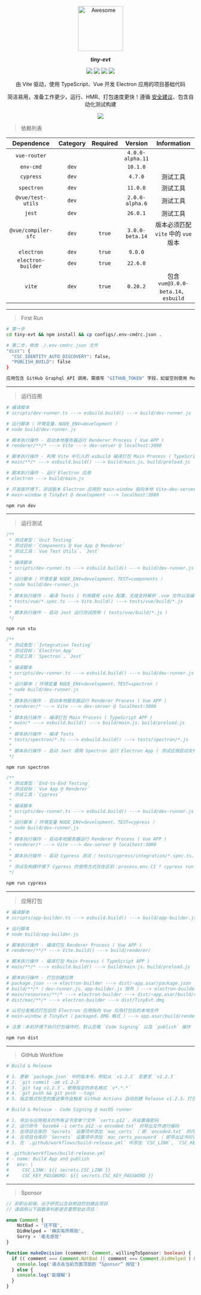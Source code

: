 <div align="center">
  <img width="120" src="main/resources/icons/icon.png" alt="Awesome">
  <p><b><i>tiny-evt</i></b></p>
  <p>
    <img src=https://github.com/neatfx/tiny-evt/workflows/Lint/badge.svg>
    <img src=https://github.com/neatfx/tiny-evt/workflows/Test/badge.svg>
    <img src=https://github.com/neatfx/tiny-evt/workflows/Release/badge.svg>
    <img src=https://github.com/neatfx/tiny-evt/workflows/Build%20&%20Publish/badge.svg>
  </p>
  <p>由 Vite 驱动，使用 TypeScript、Vue 开发 Electron 应用的项目基础代码</p>
  <p>简洁易用，准备工作更少，运行、HMR、打包速度更快！遵循 <a href="https://www.electronjs.org/docs/tutorial/security">安全建议</a>、包含自动化测试构建</p>
  <img src="screenshot.png" />
</div>

> 依赖列表

| Dependence          | Category  | Required | Version          | Information |
| :---:               |:---:      |:---:     |:---:             |:---:|
| `vue-router`        |           |          | `4.0.0-alpha.11` |
| `env-cmd`           | `dev`     |          | `10.1.0`         |
| `cypress`           | `dev`     |          | `4.7.0`          | 测试工具
| `spectron`          | `dev`     |          | `11.0.0`         | 测试工具
| `@vue/test-utils`   | `dev`     |          | `2.0.0-alpha.6`  | 测试工具
| `jest`              | `dev`     |          | `26.0.1`         | 测试工具
| `@vue/compiler-sfc` | `dev`     | `true`   | `3.0.0-beta.14`  | 版本必须匹配 `vite` 中的 `vue` 版本
| `electron`          | `dev`     | `true`   | `9.0.0`          |
| `electron-builder`  | `dev`     | `true`   | `22.6.0`         |
| `vite`              | `dev`     | `true`   | `0.20.2`         | 包含 `vue@3.0.0-beta.14`、`esbuild`

---

> First Run

```bash
# 第一步
cd tiny-evt && npm install && cp configs/.env-cmdrc.json .

# 第二步，修改 ./.env-cmdrc.json 文件
"dist": {
  "CSC_IDENTITY_AUTO_DISCOVERY": false,
  "PUBLISH_BUILD": false
}

应用包含 GitHub Graphql API 调用，需填写 "GITHUB_TOKEN" 字段，如留空则使用 Mock 数据代替真实请求
```

---

> 运行应用

```bash
# 编译脚本
# scripts/dev-runner.ts ---> esbuild.build() ---> build/dev-runner.js

# 运行脚本（ 环境变量，NODE_ENV=development ）
# node build/dev-runner.js

# 脚本执行操作 - 启动本地服务器运行 Renderer Process ( Vue APP )
# renderer/**/* ---> Vite ---> dev-server @ localhost:3000

# 脚本执行操作 - 利用 Vite 中引入的 esbuild 编译打包 Main Process ( TypeScript APP )
# main/**/* ---> esbuild.build() ---> build/main.js、build/preload.js

# 脚本执行操作 - 运行 Electron 应用
# electron ---> build/main.js

# 开发版环境下，测试版本 Electron 应用的 main-window 指向本地 Vite-dev-server
# main-window @ TinyEvt @ development ---> localhost:3000

npm run dev
```

---

> 运行测试

```js
/**
 * 测试类型：`Unit Testing`
 * 测试目标：`Components @ Vue App @ Renderer`
 * 测试工具：`Vue Test Utils`、`Jest`
 *
 * 编译脚本
 * scripts/dev-runner.ts ---> esbuild.build() ---> build/dev-runner.js
 *
 * 运行脚本（ 环境变量 NODE_ENV=development、TEST=components ）
 * node build/dev-runner.js
 *
 * 脚本执行操作 - 编译 Tests ( 利用既有 vite 配置，无缝支持解析 .vue 文件以及编译 TypeScript )
 * tests/vue/*.spec.ts ---> Vite.build() ---> tests/vue/build/*.js
 *
 * 脚本执行操作 - 启动 Jest 运行测试用例 ( tests/vue/build/*.js )
 */

npm run vtu
```

```js
/**
 * 测试类型：`Integration Testing`
 * 测试目标：`Electron App`
 * 测试工具：`Spectron`、`Jest`
 *
 * 编译脚本
 * scripts/dev-runner.ts ---> esbuild.build() ---> build/dev-runner.js
 *
 * 运行脚本（ 环境变量 NODE_ENV=development、TEST=spectron ）
 * node build/dev-runner.js
 *
 * 脚本执行操作 - 启动本地服务器运行 Renderer Process ( Vue APP )
 * renderer/* ---> Vite ---> dev-server @ localhost:3000
 *
 * 脚本执行操作 - 编译打包 Main Process ( TypeScript APP )
 * main/* ---> esbuild.build() ---> build/main.js、build/preload.js
 *
 * 脚本执行操作 - 编译 Tests
 * tests/spectron/*.ts ---> esbuild.build() ---> tests/spectron/*.js
 *
 * 脚本执行操作 - 启动 Jest 调用 Spectron 运行 Electron App ( 测试应用启动文件指向 build/main.js ) 进行测试
 */

npm run spectron
```

```js
/**
 * 测试类型：`End-to-End Testing`
 * 测试目标：`Vue App @ Renderer`
 * 测试工具：`Cypress`
 *
 * 编译脚本
 * scripts/dev-runner.ts ---> esbuild.build() ---> build/dev-runner.js
 *
 * 运行脚本（ 环境变量 NODE_ENV=development、TEST=cypress ）
 * node build/dev-runner.js
 *
 * 脚本执行操作 - 启动本地服务器运行 Renderer Process ( Vue APP )
 * renderer/* ---> Vite ---> dev-server @ localhost:3000
 *
 * 脚本执行操作 - 启动 Cypress 测试（ tests/cypress/integration/*.spec.ts，测试页面指向 localhost:3000 ）
 *
 * 测试及构建环境下 Cypress 的使用方式存在区别：process.env.CI ? cypress run : cypress open
 */

npm run cypress
```

---

> 应用打包

```bash
# 编译脚本
# scripts/app-builder.ts ---> esbuild.build() ---> build/app-builder.js

# 运行脚本
# node build/app-builder.js

# 脚本执行操作 - 编译打包 Renderer Process ( Vue APP )
# renderer/**/* ---> Vite.build() ---> build/renderer/

# 脚本执行操作 - 编译打包 Main Process ( TypeScript APP )
# main/**/* ---> esbuild.build() ---> build/main.js、build/preload.js

# 脚本执行操作 - 打包创建应用
# package.json ---> electron-builder ---> dist/~app.asar/package.json
# build/**/*（ dev-runner.js、app-builder.js 除外 ）---> electron-builder ---> dist/~app.asar/build/
# main/resources/**/* ---> electron-builder ---> dist/~app.asar/build/resources/
# dist/mac/**/* ---> electron-builder ---> dist/TinyEvt.dmg

# 以可分发格式打包后的 Electron 应用指向 Vue 应用打包后的本地文件
# main-window @ TinyEvt（ packaged，DMG 格式 ）---> app.asar/build/renderer/index.html

# 注意：本机环境下执行打包操作时，默认忽略 `Code Signing` 以及 `publish` 操作

npm run dist
```

---

> GitHub Workflow

```bash
# Build & Release

# 1. 更新 `package.json` 中的版本号，例如从 `v1.2.2` 变更至 `v1.2.3`
# 2. `git commit -am v1.2.3`
# 3. `git tag v1.2.3`，使用指定的命名格式 `v*.*.*`
# 4. `git push && git push --tags`
# 5. 指定格式标签的推送事件会触发 GitHub Actions 自动创建 Release v1.2.3、打包生成不同平台格式的应用并发布
```

```bash
# Build & Release - Code Signing @ macOS runner

# 1. 导出与应用相关的所有证书至单个文件 `certs.p12`，并设置强密码
# 2. 运行命令 `base64 -i certs.p12 -o encoded.txt` 对导出文件进行编码
# 3. 在项目仓库的 `Secrets` 设置项中添加 `mac_certs`（ 即 `encoded.txt` 的内容 ）
# 4. 在项目仓库的 `Secrets` 设置项中添加 `mac_certs_password`（ 即导出证书时设置的密码 ）
# 5. 在 `.github/workflows/build-release.yml` 中添加 `CSC_LINK`, `CSC_KEY_PASSWORD` 环境变量配置

# .github/workflows/build-release.yml
# - name: Build App and publish
#   env: |
#     CSC_LINK: ${{ secrets.CSC_LINK }}
#     CSC_KEY_PASSWORD: ${{ secrets.CSC_KEY_PASSWORD }}
```

---

> Sponsor

```ts
// 非职业前端，出于研究以及自用目的创建此项目
// 请调用以下函数来判断是否要赞助此项目：

enum Comment {
    NotBad = '还不错',
    DidHelped = '确实有所帮助',
    Sorry = '毫无感觉'
}

function makeDecision (comment: Comment, willingToSponsor: boolean) {
  if (( comment === Comment.NotBad || comment === Comment.DidHelped ) && willingToSponsor ) {
    console.log('请点击当前页面顶部的 “Sponsor” 按钮')
  } else {
    console.log('能理解')
  }
}
```
